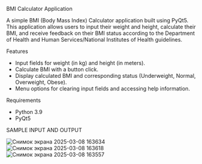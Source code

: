 BMI Calculator Application

A simple BMI (Body Mass Index) Calculator application built using PyQt5. This application allows users to input their weight and height, calculate their BMI, and receive feedback on their BMI status according to the Department of Health and Human Services/National Institutes of Health guidelines.

Features

- Input fields for weight (in kg) and height (in meters).
- Calculate BMI with a button click.
- Display calculated BMI and corresponding status (Underweight, Normal, Overweight, Obese).
- Menu options for clearing input fields and accessing help information.

Requirements

- Python 3.9
- PyQt5

  
SAMPLE INPUT AND OUTPUT 

![Снимок экрана 2025-03-08 163634](https://github.com/user-attachments/assets/8483fa03-a445-4d8b-a965-607db0e4a032)
![Снимок экрана 2025-03-08 163618](https://github.com/user-attachments/assets/afe2fbed-3177-4429-ac4f-d9cef0547f27)
![Снимок экрана 2025-03-08 163557](https://github.com/user-attachments/assets/ebbedd7d-1b79-46de-b281-31d610129472)
